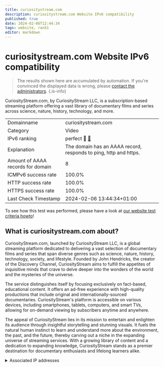 ```yaml
---
title: curiositystream.com
description: curiositystream.com Website IPv6 compatibility
published: true
date: 2024-02-06T12:44:34
tags: website, rank1
editor: markdown
---
```


# curiositystream.com Website IPv6 compatibility

> The results shown here are accumulated by automation. If you're convinced the displayed data is wrong, please [contact the administrators](/howto/chat). 
{.is-info}

CuriosityStream.com, by CuriosityStream LLC, is a subscription-based streaming platform offering a vast library of documentary films and series across science, nature, history, technology, and more.


|   |   |
| - | - |
| Domainname | curiositystream.com
| Category | Video |
| IPv6 ranking | perfect :1st_place_medal: [🔗](/howto/ranking) |
| Explanation | The domain has an AAAA record, responds to ping, http and https. |
| Amount of AAAA records for domain | 8 |
| ICMPv6 success rate | 100.0%|
| HTTP success rate | 100.0% |
| HTTPS success rate | 100.0% |
| Last Check Timestamp | 2024-02-06 13:44:34+01:00 |

To see how this test was performed, please have a look at [our website test criteria howto](/howto/testcriteria/website)!


## What is curiositystream.com about?
CuriosityStream.com, launched by CuriosityStream LLC, is a global streaming platform dedicated to delivering a vast selection of documentary films and series that span diverse genres such as science, nature, history, technology, society, and lifestyle. Founded by John Hendricks, the creator of the Discovery Channel, CuriosityStream aims to fulfill the appetites of inquisitive minds that crave to delve deeper into the wonders of the world and the mysteries of the universe.

The service distinguishes itself by focusing exclusively on fact-based, educational content. It offers an ad-free experience with high-quality productions that include original and internationally-sourced documentaries. CuriosityStream's platform is accessible on various devices, including smartphones, tablets, computers, and smart TVs, allowing for on-demand viewing by subscribers anytime and anywhere.

The appeal of CuriosityStream lies in its mission to entertain and enlighten its audience through insightful storytelling and stunning visuals. It fuels the natural human instinct to learn and understand more about the environment, the past, and the future, thereby carving out a niche in the expanding universe of streaming services. With a growing library of content and a dedication to expanding knowledge, CuriosityStream stands as a premier destination for documentary enthusiasts and lifelong learners alike.



<details>
<summary>Associated IP addresses</summary>

2600:9000:224a:8c00:2:20a1:5cc0:93a1

2600:9000:224a:8400:2:20a1:5cc0:93a1

2600:9000:224a:7200:2:20a1:5cc0:93a1

2600:9000:224a:3400:2:20a1:5cc0:93a1

2600:9000:224a:6e00:2:20a1:5cc0:93a1

2600:9000:224a:9c00:2:20a1:5cc0:93a1

2600:9000:224a:6c00:2:20a1:5cc0:93a1

2600:9000:224a:6200:2:20a1:5cc0:93a1

</details>

